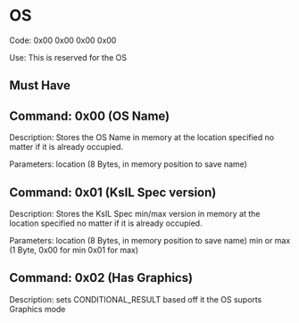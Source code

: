 # OS

Code: 0x00 0x00 0x00 0x00

Use: This is reserved for the OS

## Must Have 

## Command: 0x00 (OS Name) 

Description: Stores the OS Name in memory at the location specified no matter if it is already occupied.

Parameters: location (8 Bytes, in memory position to save name)

## Command: 0x01 (KsIL Spec version) 

Description: Stores the KsIL Spec min/max version in memory at the location specified no matter if it is already occupied.

Parameters: location (8 Bytes, in memory position to save name) min or max (1 Byte, 0x00 for min 0x01 for max)

## Command: 0x02 (Has Graphics)

Description: sets CONDITIONAL_RESULT based off it the OS suports Graphics mode

